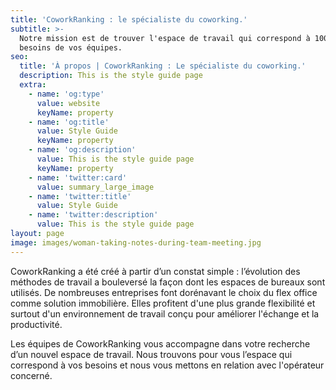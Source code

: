 ```yaml
---
title: 'CoworkRanking : le spécialiste du coworking.'
subtitle: >-
  Notre mission est de trouver l'espace de travail qui correspond à 100% aux
  besoins de vos équipes.
seo:
  title: 'À propos | CoworkRanking : Le spécialiste du coworking.'
  description: This is the style guide page
  extra:
    - name: 'og:type'
      value: website
      keyName: property
    - name: 'og:title'
      value: Style Guide
      keyName: property
    - name: 'og:description'
      value: This is the style guide page
      keyName: property
    - name: 'twitter:card'
      value: summary_large_image
    - name: 'twitter:title'
      value: Style Guide
    - name: 'twitter:description'
      value: This is the style guide page
layout: page
image: images/woman-taking-notes-during-team-meeting.jpg
---
```

CoworkRanking a été créé à partir d’un constat simple : l’évolution des méthodes de travail a bouleversé la façon dont les espaces de bureaux sont utilisés. De nombreuses entreprises font dorénavant le choix du flex office comme solution immobilière. Elles profitent d'une plus grande flexibilité et surtout d'un environnement de travail conçu pour améliorer l'échange et la productivité.


Les équipes de CoworkRanking vous accompagne dans votre recherche d’un nouvel espace de travail. Nous trouvons pour vous l’espace qui correspond à vos besoins et nous vous mettons en relation avec l'opérateur concerné.
